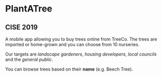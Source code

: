 # PlantATree
## CISE 2019 

A mobile app allowing you to buy trees online from TreeCo.
The trees are imported or home-grown and you can choose from 10 nurseries.

Our targets are *landscape gardeners*, *housing developers*, *local councils* and
the *general public*.

You can browse trees based on their **name** (e.g. Beech Tree).

